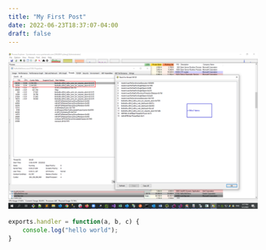 ```yaml
---
title: "My First Post"
date: 2022-06-23T18:37:07-04:00
draft: false
---
```


![Sample](/images/190rc7demo.png)
```js
exports.handler = function(a, b, c) {
    console.log("hello world");
} 
```